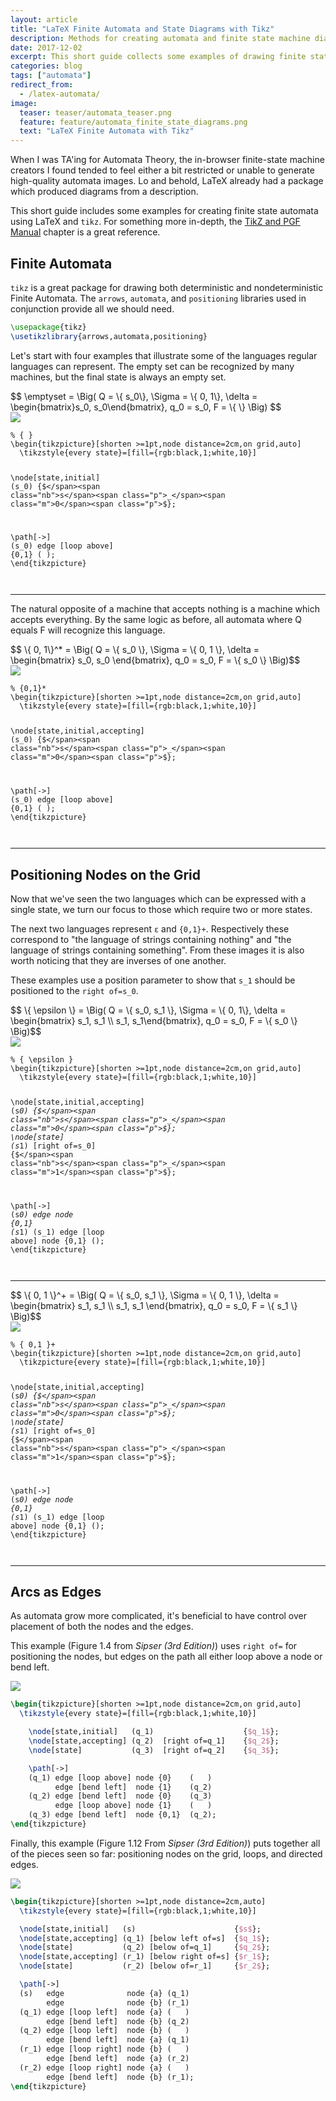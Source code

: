 ```yaml
---
layout: article
title: "LaTeX Finite Automata and State Diagrams with Tikz"
description: Methods for creating automata and finite state machine diagrams in LaTeX.
date: 2017-12-02
excerpt: This short guide collects some examples of drawing finite state machines using the Tikz LaTeX library.
categories: blog
tags: ["automata"]
redirect_from:
  - /latex-automata/
image:
  teaser: teaser/automata_teaser.png
  feature: feature/automata_finite_state_diagrams.png
  text: "LaTeX Finite Automata with Tikz"
---
```


When I was TA'ing for Automata Theory, the in-browser finite-state machine creators I found tended to feel either a bit restricted or unable to generate high-quality automata images. Lo and behold, LaTeX already had a package which produced diagrams from a description.

This short guide includes some examples for creating finite state automata using LaTeX and `tikz`. For something more in-depth, the [TikZ and PGF Manual](https://www.bu.edu/math/files/2013/08/tikzpgfmanual.pdf#section.19) chapter is a great reference.

## Finite Automata

`tikz` is a great package for drawing both deterministic and nondeterministic Finite Automata. The `arrows`, `automata`, and `positioning` libraries used in conjunction provide all we should need.

```latex
\usepackage{tikz}
\usetikzlibrary{arrows,automata,positioning}
```

Let's start with four examples that illustrate some of the languages regular languages can represent. The empty set can be recognized by many machines, but the final state is always an empty set.

<div style="overflow: auto">
$$ \emptyset = \Big( Q = \{ s_0\}, \Sigma = \{ 0, 1\}, \delta = \begin{bmatrix}s_0, s_0\end{bmatrix}, q_0 = s_0, F = \{ \} \Big) $$
</div>

<div class="row">
  <div class="column">
  <img src="/images/blog/latex-automata/empty.png" style="display: block; margin-left: auto; margin-right: auto;">
  </div>
  <div class="column">
  <div class="language-latex highlighter-rouge"><pre class="highlight"><code><span class="c">% { }</span>
<span class="nt">\begin{tikzpicture}</span>[shorten &gt;=1pt,node distance=2cm,on grid,auto]
  <span class="k">\tikzstyle</span><span class="p">{</span>every state<span class="p">}</span>=[fill=<span class="p">{</span>rgb:black,1;white,10<span class="p">}</span>]

  <span class="k">\node</span><span class="na">[state,initial]</span> (s<span class="p">_</span>0)  <span class="p">{$</span><span class="nb">s</span><span class="p">_</span><span class="m">0</span><span class="p">$}</span>;

  <span class="k">\path</span><span class="na">[-&gt;]</span>
  (s<span class="p">_</span>0) edge  [loop above]  <span class="p">{</span>0,1<span class="p">}</span> ( );
<span class="nt">\end{tikzpicture}</span>
  </code></pre>
  </div>
  </div>
</div>

---

The natural opposite of a machine that accepts nothing is a machine which accepts everything. By the same logic as before, all automata where Q equals F will recognize this language.

<div style="overflow: auto">
$$ \{ 0, 1\}^* = \Big( Q = \{ s_0 \}, \Sigma = \{ 0, 1 \}, \delta = \begin{bmatrix} s_0, s_0 \end{bmatrix}, q_0 = s_0, F = \{ s_0 \} \Big)$$
</div>

<div class="row">
  <div class="column">
  <img src="/images/blog/latex-automata/01star.png" style="display: block; margin-left: auto; margin-right: auto;">
  </div>
  <div class="column">
  <div class="language-latex highlighter-rouge"><pre class="highlight"><code><span class="c">% {0,1}*</span>
<span class="nt">\begin{tikzpicture}</span>[shorten &gt;=1pt,node distance=2cm,on grid,auto]
  <span class="k">\tikzstyle</span><span class="p">{</span>every state<span class="p">}</span>=[fill=<span class="p">{</span>rgb:black,1;white,10<span class="p">}</span>]

  <span class="k">\node</span><span class="na">[state,initial,accepting]</span> (s<span class="p">_</span>0)  <span class="p">{$</span><span class="nb">s</span><span class="p">_</span><span class="m">0</span><span class="p">$}</span>;

  <span class="k">\path</span><span class="na">[-&gt;]</span>
  (s<span class="p">_</span>0) edge  [loop above]  <span class="p">{</span>0,1<span class="p">}</span> ( );
<span class="nt">\end{tikzpicture}</span>
  </code></pre>
  </div>
  </div>
</div>

---

## Positioning Nodes on the Grid

Now that we've seen the two languages which can be expressed with a single state, we turn our focus to those which require two or more states.

The next two languages represent `ε` and `{0,1}+`. Respectively these correspond to "the language of strings containing nothing" and "the language of strings containing something". From these images it is also worth noticing that they are inverses of one another.

These examples use a position parameter to show that `s_1` should be positioned to the `right of=s_0`.

<div style="overflow: auto">
$$ \{ \epsilon \} = \Big( Q = \{ s_0, s_1 \}, \Sigma = \{ 0, 1\}, \delta = \begin{bmatrix} s_1, s_1 \\ s_1, s_1\end{bmatrix}, q_0 = s_0, F = \{ s_0 \} \Big)$$
</div>


<div class="row">
  <div class="column">
  <img src="/images/blog/latex-automata/epsilon.png" style="display: block; margin-left: auto; margin-right: auto;">
  </div>
  <div class="column">
  <div class="language-latex highlighter-rouge"><pre class="highlight"><code><span class="c">% { \epsilon }</span>
<span class="nt">\begin{tikzpicture}</span>[shorten &gt;=1pt,node distance=2cm,on grid,auto]
  <span class="k">\tikzstyle</span><span class="p">{</span>every state<span class="p">}</span>=[fill=<span class="p">{</span>rgb:black,1;white,10<span class="p">}</span>]

  <span class="k">\node</span><span class="na">[state,initial,accepting]</span>  (s<span class="p">_</span>0)                 <span class="p">{$</span><span class="nb">s</span><span class="p">_</span><span class="m">0</span><span class="p">$}</span>;
  <span class="k">\node</span><span class="na">[state]</span>                    (s<span class="p">_</span>1) [right of=s<span class="p">_</span>0]  <span class="p">{$</span><span class="nb">s</span><span class="p">_</span><span class="m">1</span><span class="p">$}</span>;

  <span class="k">\path</span><span class="na">[-&gt;]</span>
  (s<span class="p">_</span>0) edge                node <span class="p">{</span>0,1<span class="p">}</span>  (s<span class="p">_</span>1)
  (s<span class="p">_</span>1) edge  [loop above]  node <span class="p">{</span>0,1<span class="p">}</span>  ();
<span class="nt">\end{tikzpicture}</span>
</code></pre>
</div>
</div>
</div>

---

<div style="overflow: auto">
$$ \{ 0, 1 \}^+ = \Big( Q = \{ s_0, s_1 \}, \Sigma = \{ 0, 1 \}, \delta = \begin{bmatrix} s_1, s_1 \\ s_1, s_1 \end{bmatrix}, q_0 = s_0, F = \{ s_1 \} \Big)$$
</div>





<div class="row">
  <div class="column">
  <img src="/images/blog/latex-automata/01plus.png" style="display: block; margin-left: auto; margin-right: auto;">
  </div>
  <div class="column">
  <div class="language-latex highlighter-rouge"><pre class="highlight"><code><span class="c">% { 0,1 }+</span>
<span class="nt">\begin{tikzpicture}</span>[shorten &gt;=1pt,node distance=2cm,on grid,auto]
  <span class="k">\tikzpicture</span><span class="p">{</span>every state<span class="p">}</span>=[fill=<span class="p">{</span>rgb:black,1;white,10<span class="p">}</span>]

  <span class="k">\node</span><span class="na">[state,initial,accepting]</span>  (s<span class="p">_</span>0)                 <span class="p">{$</span><span class="nb">s</span><span class="p">_</span><span class="m">0</span><span class="p">$}</span>;
  <span class="k">\node</span><span class="na">[state]</span>                    (s<span class="p">_</span>1) [right of=s<span class="p">_</span>0]  <span class="p">{$</span><span class="nb">s</span><span class="p">_</span><span class="m">1</span><span class="p">$}</span>;

  <span class="k">\path</span><span class="na">[-&gt;]</span>
  (s<span class="p">_</span>0) edge                node <span class="p">{</span>0,1<span class="p">}</span>  (s<span class="p">_</span>1)
  (s<span class="p">_</span>1) edge  [loop above]  node <span class="p">{</span>0,1<span class="p">}</span>  ();
<span class="nt">\end{tikzpicture}</span>
</code></pre>
</div>
  </div>
</div>

---

## Arcs as Edges

As automata grow more complicated, it's beneficial to have control over placement of both the nodes and the edges.

This example (Figure 1.4 from *Sipser (3rd Edition)*) uses `right of=` for positioning the nodes, but edges on the path all either loop above a node or bend left.

<img src="/images/blog/latex-automata/three_state.png" style="display: block; margin-left: auto; margin-right: auto;">

```latex
\begin{tikzpicture}[shorten >=1pt,node distance=2cm,on grid,auto]
  \tikzstyle{every state}=[fill={rgb:black,1;white,10}]

    \node[state,initial]   (q_1)                    {$q_1$};
    \node[state,accepting] (q_2)  [right of=q_1]    {$q_2$};
    \node[state]           (q_3)  [right of=q_2]    {$q_3$};

    \path[->]
    (q_1) edge [loop above] node {0}    (   )
          edge [bend left]  node {1}    (q_2)
    (q_2) edge [bend left]  node {0}    (q_3)
          edge [loop above] node {1}    (   )
    (q_3) edge [bend left]  node {0,1}  (q_2);
\end{tikzpicture}
```

Finally, this example (Figure 1.12 From *Sipser (3rd Edition)*) puts together all of the pieces seen so far: positioning nodes on the grid, loops, and directed edges.

<img src="/images/blog/latex-automata/begin_end_same_letter.png" style="display: block; margin-left: auto; margin-right: auto;">

```latex
\begin{tikzpicture}[shorten >=1pt,node distance=2cm,auto]
  \tikzstyle{every state}=[fill={rgb:black,1;white,10}]

  \node[state,initial]   (s)                      {$s$};
  \node[state,accepting] (q_1) [below left of=s]  {$q_1$};
  \node[state]           (q_2) [below of=q_1]     {$q_2$};
  \node[state,accepting] (r_1) [below right of=s] {$r_1$};
  \node[state]           (r_2) [below of=r_1]     {$r_2$};

  \path[->]
  (s)   edge              node {a} (q_1)
        edge              node {b} (r_1)
  (q_1) edge [loop left]  node {a} (   )
        edge [bend left]  node {b} (q_2)
  (q_2) edge [loop left]  node {b} (   )
        edge [bend left]  node {a} (q_1)
  (r_1) edge [loop right] node {b} (   )
        edge [bend left]  node {a} (r_2)
  (r_2) edge [loop right] node {a} (   )
        edge [bend left]  node {b} (r_1);
\end{tikzpicture}
```
